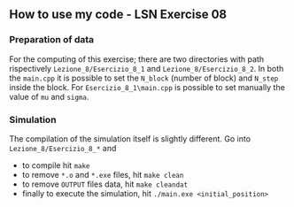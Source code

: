 ## How to use my code - LSN Exercise 08

### Preparation of data

For the computing of this exercise; there are two directories with path rispectively `Lezione_8/Esercizio_8_1` and `Lezione_8/Esercizio_8_2`.
In both the `main.cpp` it is possible to set the  `N_block` (number of block) and  `N_step` inside the block.
For `Esercizio_8_1\main.cpp` is possible to set manually the value of `mu` and `sigma`.

### Simulation

The compilation of the simulation itself is slightly different. Go into `Lezione_8/Esercizio_8_*` and
- to compile hit `make`
- to remove `*.o` and `*.exe` files, hit `make clean`
- to remove `OUTPUT` files data, hit `make cleandat`
- finally to execute the simulation, hit `./main.exe <initial_position>`
